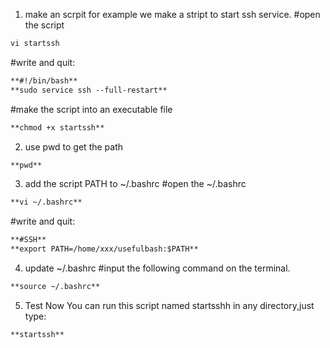 
1. make an scrpit
for example we make a stript to start ssh service.
#open the script
```markdown
vi startssh
```
#write and quit:
```markdown
**#!/bin/bash**
**sudo service ssh --full-restart**
```
#make the script into an executable file
```markdown
**chmod +x startssh**
```
2. use pwd to get the path
```markdown
**pwd**
```
3. add the script PATH to ~/.bashrc
#open the ~/.bashrc
```markdown
**vi ~/.bashrc**
```
#write and quit:
```markdown
**#SSH**
**export PATH=/home/xxx/usefulbash:$PATH**
```
4. update ~/.bashrc
#input the following command on the terminal.
```markdown
**source ~/.bashrc**
```
5. Test
Now You can run this script named startsshh in any directory,just type:
```markdown
**startssh**
```
